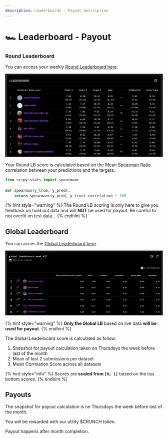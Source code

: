 ```yaml
---
description: Leaderboards - Payout description
---
```


# 🏎 Leaderboard - Payout

### Round Leaderboard

You can access your weekly [Round Leaderboard here](https://tournament.crunchdao.com/leaderboard).

![Example of Round LB](<../.gitbook/assets/image (20).png>)

Your Round LB score is calculated based on the Mean [Spearman Ratio](https://docs.scipy.org/doc/scipy/reference/generated/scipy.stats.spearmanr.html) correlation between your predictions and the targets.

```python
from scipy.stats import spearmanr

def spearman(y_true, y_pred): 
    return spearmanr(y_pred, y_true).correlation * 100
```

{% hint style="warning" %}
The Round LB scoring is only here to give you feedback on hold out data and will **NOT** be used for payout. Be careful to not overfit on test data...
{% endhint %}

## Global Leaderboard

You can acces the [Global Leaderboard here](https://tournament.crunchdao.com/global-leaderboard/).

![Example of Global Leaderboard](<../.gitbook/assets/image (23).png>)

{% hint style="warning" %}
**Only the Global LB** based on live data **will be used for payout**.
{% endhint %}

The Global Leaderboard score is calculated as follow:

1. Snapshot for payout calculation taken on Thursdays the week before last of the month
2. Mean of last 2 submissions per dataset
3. Mean Correlation Score across all datasets&#x20;

{% hint style="info" %}
Scores are **scaled from `[0; 1]`** based on the top bottom scores.
{% endhint %}

## Payouts

The snapshot for payout calculation is on Thursdays the week before last of the month.

You will be rewarded with our utility $CRUNCH token.

Payout happens after month completion.
